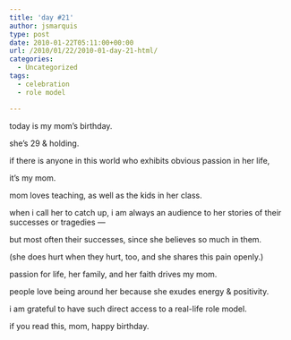 ```yaml
---
title: 'day #21'
author: jsmarquis
type: post
date: 2010-01-22T05:11:00+00:00
url: /2010/01/22/2010-01-day-21-html/
categories:
  - Uncategorized
tags:
  - celebration
  - role model

---
```

today is my mom&#8217;s birthday.

  she&#8217;s 29 & holding.

  if there is anyone in this world who exhibits obvious passion in her life,

  it&#8217;s my mom.


  mom loves teaching, as well as the kids in her class.

  when i call her to catch up, i am always an audience to her stories of their successes or tragedies &#8212;

  but most often their successes, since she believes so much in them.

  (she does hurt when they hurt, too, and she shares this pain openly.)


  passion for life, her family, and her faith drives my mom.

  people love being around her because she exudes energy & positivity.


  i am grateful to have such direct access to a real-life role model.

  if you read this, mom, happy birthday.